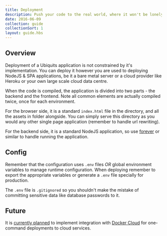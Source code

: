 ```yaml
---
title: Deployment
description: Push your code to the real world, where it won't be lonely
date: 2016-06-09
collection: guide
collectionSort: 1
layout: guide.hbs
---
```


## Overview
Deployment of a Ubiquits application is not constrained by it's implementation. You can deploy it however you are used
to deploying NodeJS & SPA applications, be it a bare metal server or a cloud provider like Heroku or your own large scale
cloud data centre. 

When the code is compiled, the application is divided into two parts - the backend and the frontend. Note all common
 elements are actually compiled twice, once for each environment.
 
For the browser side, it is a standard `index.html` file in the directory, and all the assets in folder alongside.
You can simply serve this directory as you would any other single page application (remember to handle url rewriting).

For the backend side, it is a standard NodeJS application, so use [forever] or similar to handle running the application.

## Config
Remember that the configuration uses `.env` files *OR* global environment variables to manage runtime configuration.
When deploying remember to export the appropriate variables or generate a `.env` file specially for production.

The `.env` file is `.gitignored` so you shouldn't make the mistake of committing sensitive data like database passwords
to it.

## Future
It is [currently planned][docker-deployment-issue] to implement integration with [Docker Cloud][docker-cloud] for one-command deployments
to cloud services.

[forever]:https://github.com/foreverjs/forever
[docker-deployment-issue]: https://github.com/ubiquits/ubiquits/issues/107
[docker-cloud]: https://cloud.docker.com
